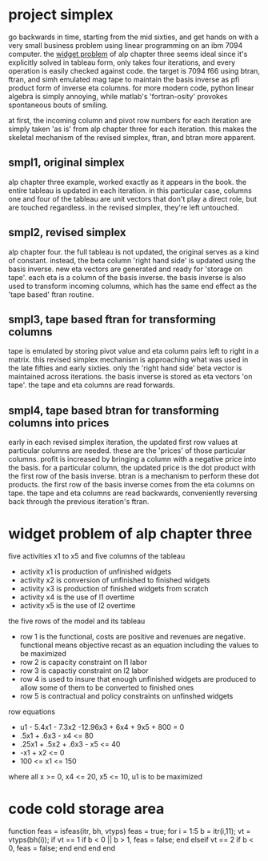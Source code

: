 # project simplex

go backwards in time, starting from the mid sixties, and get hands on with a very small business problem using linear programming on an ibm 7094 computer. the [widget problem](https://github.com/statespacedev/starid/discussions/4) of alp chapter three seems ideal since it's explicitly solved in tableau form, only takes four iterations, and every operation is easily checked against code. the target is 7094 f66 using btran, ftran, and simh emulated mag tape to maintain the basis inverse as pfi product form of inverse eta columns. for more modern code, python linear algebra is simply annoying, while matlab's 'fortran-osity' provokes spontaneous bouts of smiling. 

at first, the incoming column and pivot row numbers for each iteration are simply taken 'as is' from alp chapter three for each iteration. this makes the skeletal mechanism of the revised simplex, ftran, and btran more apparent.

## smpl1, original simplex

alp chapter three example, worked exactly as it appears in the book. the entire tableau is updated in each iteration. in this particular case, columns one and four of the tableau are unit vectors that don't play a direct role, but are touched regardless. in the revised simplex, they're left untouched.

## smpl2, revised simplex 

alp chapter four. the full tableau is not updated, the original serves as a kind of constant. instead, the beta column 'right hand side' is updated using the basis inverse. new eta vectors are generated and ready for 'storage on tape'. each eta is a column of the basis inverse. the basis inverse is also used to transform incoming columns, which has the same end effect as the 'tape based' ftran routine.

## smpl3, tape based ftran for transforming columns

tape is emulated by storing pivot value and eta column pairs left to right in a matrix. this revised simplex mechanism is approaching what was used in the late fifties and early sixties. only the 'right hand side' beta vector is maintained across iterations. the basis inverse is stored as eta vectors 'on tape'. the tape and eta columns are read forwards.

## smpl4, tape based btran for transforming columns into prices

early in each revised simplex iteration, the updated first row values at particular columns are needed. these are the 'prices' of those particular columns. profit is increased by bringing a column with a negative price into the basis. for a particular column, the updated price is the dot product with the first row of the basis inverse. btran is a mechanism to perform these dot products. the first row of the basis inverse comes from the eta columns on tape. the tape and eta columns are read backwards, conveniently reversing back through the previous iteration's ftran.

# widget problem of alp chapter three

five activities x1 to x5 and five columns of the tableau

- activity x1 is production of unfinished widgets
- activity x2 is conversion of unfinished to finished widgets
- activity x3 is production of finished widgets from scratch
- activity x4 is the use of l1 overtime
- activity x5 is the use of l2 overtime

the five rows of the model and its tableau

- row 1 is the functional, costs are positive and revenues are negative. functional means objective recast as an equation including the values to be maximized
- row 2 is capacity constraint on l1 labor
- row 3 is capactiy constraint on l2 labor
- row 4 is used to insure that enough unfinished widgets are produced to allow some of them to be converted to finished ones
- row 5 is contractual and policy constraints on unfinshed widgets

row equations

- u1 - 5.4x1 - 7.3x2 -12.96x3 + 6x4 + 9x5 + 800 = 0
- .5x1 + .6x3 - x4 <= 80
- .25x1 + .5x2 + .6x3 - x5 <= 40
- -x1 + x2 <= 0
- 100 <= x1 <= 150

where all x >= 0, x4 <= 20, x5 <= 10, u1 is to be maximized

# code cold storage area

function feas = isfeas(itr, bh, vtyps)
  feas = true;
  for i = 1:5
    b = itr(i,11);
    vt = vtyps(bh(i));
    if vt == 1
      if b < 0 || b > 1, feas = false; end
    elseif vt == 2
      if b < 0, feas = false; end
    end
  end
end
